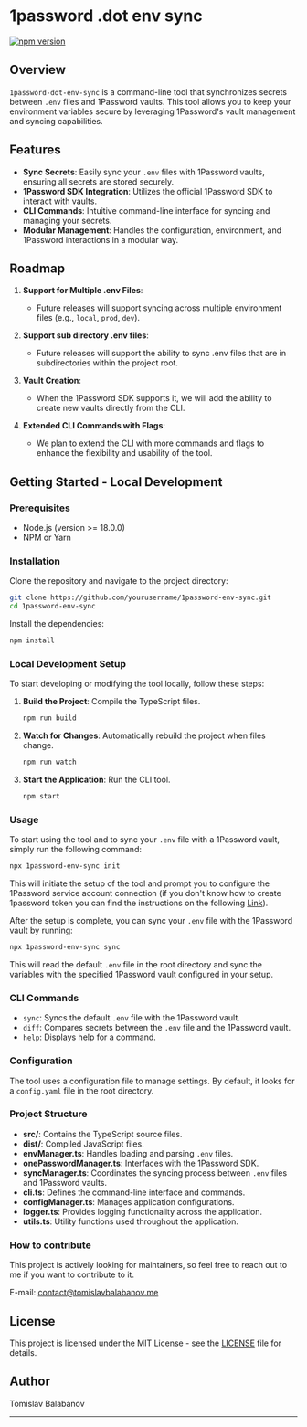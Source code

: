# 1password .dot env sync
[![npm version](https://badge.fury.io/js/1password-dot-env-sync.svg)](https://www.npmjs.com/package/1password-dot-env-sync)


## Overview

`1password-dot-env-sync` is a command-line tool that synchronizes secrets between `.env` files and 1Password vaults. This tool allows you to keep your environment variables secure by leveraging 1Password's vault management and syncing capabilities.

## Features

- **Sync Secrets**: Easily sync your `.env` files with 1Password vaults, ensuring all secrets are stored securely.
- **1Password SDK Integration**: Utilizes the official 1Password SDK to interact with vaults.
- **CLI Commands**: Intuitive command-line interface for syncing and managing your secrets.
- **Modular Management**: Handles the configuration, environment, and 1Password interactions in a modular way.

## Roadmap

1. **Support for Multiple .env Files**:
    - Future releases will support syncing across multiple environment files (e.g., `local`, `prod`, `dev`).

2. **Support sub directory .env files**:
   -  Future releases will support the ability to sync .env files that are in subdirectories within the project root.

3. **Vault Creation**:
   - When the 1Password SDK supports it, we will add the ability to create new vaults directly from the CLI.

4. **Extended CLI Commands with Flags**:
    - We plan to extend the CLI with more commands and flags to enhance the flexibility and usability of the tool.


## Getting Started - Local Development

### Prerequisites

- Node.js (version >= 18.0.0)
- NPM or Yarn

### Installation

Clone the repository and navigate to the project directory:

```bash
git clone https://github.com/yourusername/1password-env-sync.git
cd 1password-env-sync
```

Install the dependencies:

```bash
npm install
```

### Local Development Setup

To start developing or modifying the tool locally, follow these steps:

1. **Build the Project**: Compile the TypeScript files.

   ```bash
   npm run build
   ```

2. **Watch for Changes**: Automatically rebuild the project when files change.

   ```bash
   npm run watch
   ```

3. **Start the Application**: Run the CLI tool.

   ```bash
   npm start
   ```

### Usage

To start using the tool and to sync your `.env` file with a 1Password vault, simply run the following command:
```bash
npx 1password-env-sync init
```
This will initiate the setup of the tool and prompt you to configure the 1Password service account connection (if you don't know how to create 1password token you can find the instructions on the following [Link](https://developer.1password.com/docs/service-accounts/get-started)).


After the setup is complete, you can sync your `.env` file with the 1Password vault by running:
```bash
npx 1password-env-sync sync
```

This will read the default `.env` file in the root directory and sync the variables with the specified 1Password vault configured in your setup.

### CLI Commands

- `sync`: Syncs the default `.env` file with the 1Password vault.
- `diff`: Compares secrets between the `.env` file and the 1Password vault.
- `help`: Displays help for a command.

### Configuration

The tool uses a configuration file to manage settings. By default, it looks for a `config.yaml` file in the root directory.

### Project Structure

- **src/**: Contains the TypeScript source files.
- **dist/**: Compiled JavaScript files.
- **envManager.ts**: Handles loading and parsing `.env` files.
- **onePasswordManager.ts**: Interfaces with the 1Password SDK.
- **syncManager.ts**: Coordinates the syncing process between `.env` files and 1Password vaults.
- **cli.ts**: Defines the command-line interface and commands.
- **configManager.ts**: Manages application configurations.
- **logger.ts**: Provides logging functionality across the application.
- **utils.ts**: Utility functions used throughout the application.


### How to contribute
This project is actively looking for maintainers, so feel free to reach out to me if you want to contribute to it.

E-mail: [contact@tomislavbalabanov.me](mailto:contact@tomislavbalabanov.me)

## License

This project is licensed under the MIT License - see the [LICENSE](LICENSE) file for details.

## Author

Tomislav Balabanov

---